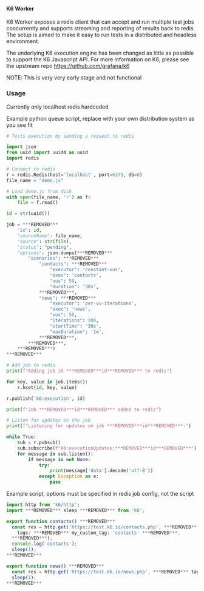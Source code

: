 <h4>
K6 Worker
</h4>

K6 Worker exposes a redis client that can accept and run multiple test jobs concurrently and supports streaming and reporting of results back to redis. The setup is aimed to make it easy to run tests in a distributed and headless environment.

The underlying K6 execution engine has been changed as little as possible to support the K6 Javascript API.
For more information on K6, please see the upstream repo <a>https://github.com/grafana/k6</a>

NOTE: This is very very early stage and not functional

<h3>
Usage
</h3>

Currently only localhost redis hardcoded

Example python queue script, replace with your own distribution system as you see fit

```python
# Tests execution by sending a request to redis

import json
from uuid import uuid4 as uuid
import redis

# Connect to redis
r = redis.Redis(host='localhost', port=6379, db=0)
file_name = "demo.js"

# Load demo.js from disk
with open(file_name, 'r') as f:
    file = f.read()

id = str(uuid())

job = ***REMOVED***
    'id': id,
    "sourceName": file_name,
    "source": str(file),
    "status": "pending",
    "options": json.dumps(***REMOVED***
        "scenarios": ***REMOVED***
            "contacts": ***REMOVED***
                "executor": 'constant-vus',
                "exec": 'contacts',
                "vus": 50,
                "duration": '30s',
            ***REMOVED***,
            "news": ***REMOVED***
                "executor": 'per-vu-iterations',
                "exec": 'news',
                "vus": 50,
                "iterations": 100,
                "startTime": '30s',
                "maxDuration": '1m',
            ***REMOVED***,
        ***REMOVED***,
    ***REMOVED***)
***REMOVED***

# Add job to redis
print(f"Adding job id ***REMOVED***id***REMOVED*** to redis")

for key, value in job.items():
    r.hset(id, key, value)

r.publish('k6:execution', id)

print(f"Job ***REMOVED***id***REMOVED*** added to redis")

# Listen for updates on the job
print(f"Listening for updates on job ***REMOVED***id***REMOVED***:")

while True:
    sub = r.pubsub()
    sub.subscribe(f"k6:executionUpdates:***REMOVED***id***REMOVED***")
    for message in sub.listen():
        if message is not None:
            try:
                print(message['data'].decode('utf-8'))
            except Exception as e:
                pass
```

Example script, options must be specified in redis job config, not the script

```javascript
import http from 'k6/http';
import ***REMOVED*** sleep ***REMOVED*** from 'k6';

export function contacts() ***REMOVED***
  const res = http.get('https://test.k6.io/contacts.php', ***REMOVED***
    tags: ***REMOVED*** my_custom_tag: 'contacts' ***REMOVED***,
  ***REMOVED***);
  console.log('contacts');
  sleep(1);
***REMOVED***

export function news() ***REMOVED***
  const res = http.get('https://test.k6.io/news.php', ***REMOVED*** tags: ***REMOVED*** my_custom_tag: 'news' ***REMOVED*** ***REMOVED***);
  sleep(1);
***REMOVED***
```
